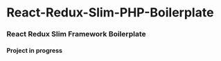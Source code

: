 # React-Redux-Slim-PHP-Boilerplate

### React Redux Slim Framework Boilerplate

#### Project in progress

